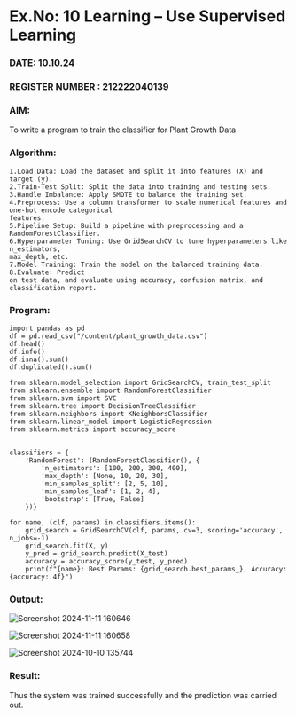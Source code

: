 # Ex.No: 10 Learning – Use Supervised Learning  
### DATE:  10.10.24                                                                         
### REGISTER NUMBER : 212222040139
### AIM: 
To write a program to train the classifier for Plant Growth Data

###  Algorithm:
```
1.Load Data: Load the dataset and split it into features (X) and target (y). 
2.Train-Test Split: Split the data into training and testing sets. 
3.Handle Imbalance: Apply SMOTE to balance the training set.
4.Preprocess: Use a column transformer to scale numerical features and one-hot encode categorical
features. 
5.Pipeline Setup: Build a pipeline with preprocessing and a RandomForestClassifier.
6.Hyperparameter Tuning: Use GridSearchCV to tune hyperparameters like n_estimators,
max_depth, etc.
7.Model Training: Train the model on the balanced training data. 8.Evaluate: Predict
on test data, and evaluate using accuracy, confusion matrix, and classification report.
```

### Program:
```
import pandas as pd
df = pd.read_csv("/content/plant_growth_data.csv")
df.head()
df.info()
df.isna().sum()
df.duplicated().sum()

from sklearn.model_selection import GridSearchCV, train_test_split
from sklearn.ensemble import RandomForestClassifier
from sklearn.svm import SVC
from sklearn.tree import DecisionTreeClassifier
from sklearn.neighbors import KNeighborsClassifier
from sklearn.linear_model import LogisticRegression
from sklearn.metrics import accuracy_score


classifiers = {
    'RandomForest': (RandomForestClassifier(), {
        'n_estimators': [100, 200, 300, 400],
        'max_depth': [None, 10, 20, 30],
        'min_samples_split': [2, 5, 10],
        'min_samples_leaf': [1, 2, 4],
        'bootstrap': [True, False]
    })}

for name, (clf, params) in classifiers.items():
    grid_search = GridSearchCV(clf, params, cv=3, scoring='accuracy', n_jobs=-1)
    grid_search.fit(X, y)
    y_pred = grid_search.predict(X_test)
    accuracy = accuracy_score(y_test, y_pred)
    print(f"{name}: Best Params: {grid_search.best_params_}, Accuracy: {accuracy:.4f}")
```
### Output:

![Screenshot 2024-11-11 160646](https://github.com/user-attachments/assets/b682f907-ae8d-462e-92de-0681ada725a6)



![Screenshot 2024-11-11 160658](https://github.com/user-attachments/assets/c69050ad-c5ef-46c8-9410-388b304ca9d6)



![Screenshot 2024-10-10 135744](https://github.com/user-attachments/assets/12e60eb2-9283-416b-b6d0-010a1e7b96be)


### Result:
Thus the system was trained successfully and the prediction was carried out.
